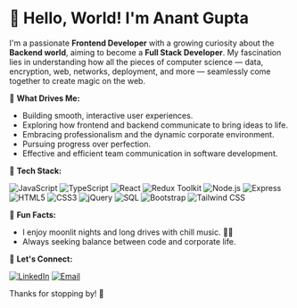 # 👋 Hello, World! I'm Anant Gupta

I'm a passionate **Frontend Developer** with a growing curiosity about the **Backend world**, aiming to become a **Full Stack Developer**. My fascination lies in understanding how all the pieces of computer science — data, encryption, web, networks, deployment, and more — seamlessly come together to create magic on the web.

🌟 **What Drives Me:**

- Building smooth, interactive user experiences.
- Exploring how frontend and backend communicate to bring ideas to life.
- Embracing professionalism and the dynamic corporate environment.
- Pursuing progress over perfection.
- Effective and efficient team communication in software development.

🚀 **Tech Stack:**

![JavaScript](https://img.shields.io/badge/-JavaScript-F7DF1E?logo=javascript&logoColor=black) ![TypeScript](https://img.shields.io/badge/-TypeScript-3178C6?logo=typescript&logoColor=white) ![React](https://img.shields.io/badge/-React-61DAFB?logo=react&logoColor=black) ![Redux Toolkit](https://img.shields.io/badge/-Redux%20Toolkit-764ABC?logo=redux&logoColor=white) ![Node.js](https://img.shields.io/badge/-Node.js-339933?logo=node.js&logoColor=white) ![Express](https://img.shields.io/badge/-Express-000000?logo=express&logoColor=white) ![HTML5](https://img.shields.io/badge/-HTML5-E34F26?logo=html5&logoColor=white) ![CSS3](https://img.shields.io/badge/-CSS3-1572B6?logo=css3&logoColor=white) ![jQuery](https://img.shields.io/badge/-jQuery-0769AD?logo=jquery&logoColor=white)
![SQL](https://img.shields.io/badge/-SQL-4479A1?logo=postgresql&logoColor=white) ![Bootstrap](https://img.shields.io/badge/-Bootstrap-7952B3?logo=bootstrap&logoColor=white) ![Tailwind CSS](https://img.shields.io/badge/-Tailwind%20CSS-38B2AC?logo=tailwind-css&logoColor=white)

🌌 **Fun Facts:**

- I enjoy moonlit nights and long drives with chill music. 🌙🎵
- Always seeking balance between code and corporate life.

💬 **Let's Connect:**

[![LinkedIn](https://img.shields.io/badge/-LinkedIn-0077B5?logo=linkedin&logoColor=white)](#)  [![Email](https://img.shields.io/badge/-Email-D14836?logo=gmail&logoColor=white)](#)

Thanks for stopping by! 🌟
